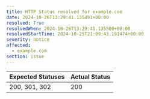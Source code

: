 ```yaml
---
title: HTTP Status resolved for example.com
date: 2024-10-26T13:29:41.135491+00:00
resolved: True
resolvedWhen: 2024-10-26T13:29:41.135500+00:00
resolvedStartTime: 2024-10-25T21:09:43.191474+00:00
severity: notice
affected:
  - example.com
section: issue
---
```


| Expected Statuses | Actual Status  |
|-------------------|----------------|
| 200, 301, 302 | 200 |
